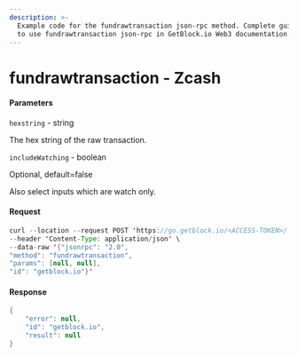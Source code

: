 ```yaml
---
description: >-
  Example code for the fundrawtransaction json-rpc method. Сomplete guide on how
  to use fundrawtransaction json-rpc in GetBlock.io Web3 documentation.
---
```


# fundrawtransaction - Zcash

#### Parameters

`hexstring` - string

The hex string of the raw transaction.

`includeWatching` - boolean

Optional, default=false

Also select inputs which are watch only.

#### Request

```java
curl --location --request POST 'https://go.getblock.io/<ACCESS-TOKEN>/' \
--header 'Content-Type: application/json' \
--data-raw '{"jsonrpc": "2.0",
"method": "fundrawtransaction",
"params": [null, null],
"id": "getblock.io"}'
```

#### Response

```java
{
    "error": null,
    "id": "getblock.io",
    "result": null
}
```
